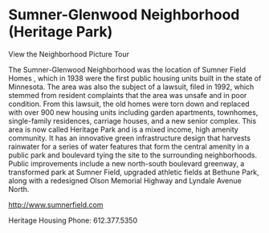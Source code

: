 # Sumner-Glenwood Neighborhood (Heritage Park)

View the Neighborhood Picture Tour

The Sumner-Glenwood Neighborhood was the location of Sumner Field Homes , which in 1938 were the first public housing units built in the state of Minnesota. The area was also the subject of a lawsuit, filed in 1992, which stemmed from resident complaints that the area was unsafe and in poor condition. From this lawsuit, the old homes were torn down and replaced with over 900 new housing units including garden apartments, townhomes, single-family residences, carriage houses, and a new senior complex. This area is now called Heritage Park and is a mixed income, high amenity community. It has an innovative green infrastructure design that harvests rainwater for a series of water features that form the central amenity in a public park and boulevard tying the site to the surrounding neighborhoods. Public improvements include a new north-south boulevard greenway, a transformed park at Sumner Field, upgraded athletic fields at Bethune Park, along with a redesigned Olson Memorial Highway and Lyndale Avenue North.

http://www.sumnerfield.com

Heritage Housing
Phone: 612.377.5350